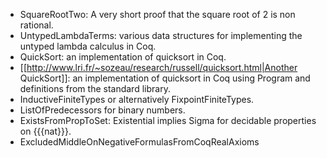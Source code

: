  * SquareRootTwo: A very short proof that the square root of 2 is non rational.
 * UntypedLambdaTerms: various data structures for implementing the untyped lambda calculus in Coq.
 * QuickSort: an implementation of quicksort in Coq.
 * [[http://www.lri.fr/~sozeau/research/russell/quicksort.html|Another QuickSort]]: an implementation of quicksort in Coq using Program and definitions from the standard library.
 * InductiveFiniteTypes or alternatively FixpointFiniteTypes.
 * ListOfPredecessors for binary numbers.
 * ExistsFromPropToSet: Existential implies Sigma for decidable properties on {{{nat}}}.
 * ExcludedMiddleOnNegativeFormulasFromCoqRealAxioms
